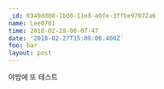 ```yaml
---
_id: 0349dd00-1bd0-11e8-a0fe-3ffbe97072a6
name: Lee0701
time: 2018-02-28-00-07-47
date: '2018-02-27T15:08:06.400Z'
foo: bar
layout: post
---
```

야밤에 또 테스트
